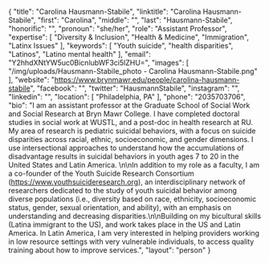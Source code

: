 {
  "title": "Carolina Hausmann-Stabile",
  "linktitle": "Carolina Hausmann-Stabile",
  "first": "Carolina",
  "middle": "",
  "last": "Hausmann-Stabile",
  "honorific": "",
  "pronoun": "she/her",
  "role": "Assistant Professor",
  "expertise": [
    "Diversity & Inclusion",
    "Health & Medicine",
    "Immigration",
    "Latinx Issues"
  ],
  "keywords": [
    "Youth suicide",
    "health disparities",
    "Latinos",
    "Latino mental health"
  ],
  "email": "Y2hhdXNtYW5uc0BicnlubWF3ci5lZHU=",
  "images": [
    "/img/uploads/Hausmann-Stabile_photo - Carolina Hausmann-Stabile.png"
  ],
  "website": "https://www.brynmawr.edu/people/carolina-hausmann-stabile",
  "facebook": "",
  "twitter": "HausmannStabile",
  "instagram": "",
  "linkedin": "",
  "location": [
    "Philadelphia, PA"
  ],
  "phone": "2035703706",
  "bio": "I am an assistant professor at the Graduate School of Social Work and Social Research at Bryn Mawr College. I have completed doctoral studies in social work at WUSTL, and a post-doc in health research at RU. My area of research is pediatric suicidal behaviors, with a focus on suicide disparities across racial, ethnic, socioeconomic, and gender dimensions. I use intersectional approaches to understand how the accumulations of disadvantage results in suicidal behaviors in youth ages 7 to 20 in the United States and Latin America. \n\nIn addition to my role as a faculty, I am a co-founder of the Youth Suicide Research Consortium (https://www.youthsuicideresearch.org), an interdisciplinary network of researchers dedicated to the study of youth suicidal behavior among diverse populations (i.e., diversity based on race, ethnicity, socioeconomic status, gender, sexual orientation, and ability), with an emphasis on understanding and decreasing disparities.\n\nBuilding on my bicultural skills (Latina immigrant to the US), and work takes place in the US and Latin America. In Latin America, I am very interested in helping providers working in low resource settings with very vulnerable individuals, to access quality training about how to improve services.",
  "layout": "person"
}
